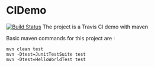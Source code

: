 # CIDemo
[![Build Status](https://travis-ci.org/ramAdam/CIDemo.svg?branch=master)](https://travis-ci.org/ramAdam/CIDemo)
The project is a Travis CI demo with maven

Basic maven commands for this project are :

```
mvn clean test
mvn -Dtest=JunitTestSuite test
mvn -Dtest=HelloWorldTest test
```
